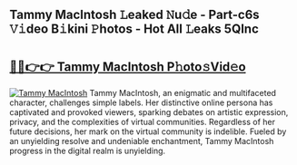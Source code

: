## Tammy MacIntosh 𝙻eaked 𝙽u𝚍e - Part-c6s 𝚅𝚒deo B𝚒kini 𝙿hotos - Hot All 𝙻eaks 5QInc

# <h2><a href="http://ld1rg6q.urlbe.top/?page=Tammy+MacIntosh">🔗🔗👉👉 Tammy MacIntosh P𝚑oto𝚜Vid𝚎o</a></h2>

[![Tammy MacIntosh](https://i.imgur.com/eBuTRDB.gif)](http://ld1rg6q.urlbe.top/?page=Tammy+MacIntosh)
Tammy MacIntosh, an enigmatic and multifaceted character, challenges simple labels. Her distinctive online persona has captivated and provoked viewers, sparking debates on artistic expression, privacy, and the complexities of virtual communities. Regardless of her future decisions, her mark on the virtual community is indelible. Fueled by an unyielding resolve and undeniable enchantment, Tammy MacIntosh progress in the digital realm is unyielding.
